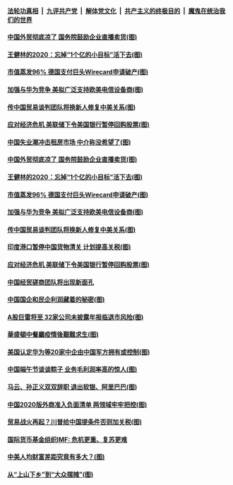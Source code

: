 ####  [法轮功真相](../../../../basic/blob/master/README.md?t=06271402) &nbsp;|&nbsp; [九评共产党](../../../../9ping.md/blob/master/README.md?t=06271402) &nbsp;|&nbsp; [解体党文化](../../../../jtdwh.md/blob/master/README.md?t=06271402)  &nbsp;|&nbsp; [共产主义的终极目的](../../../../gczydzjmd.md/blob/master/README.md?t=06271402) &nbsp;|&nbsp; [魔鬼在统治我们的世界](../../../../mgztzwmdsj.md/blob/master/README.md?t=06271402) 

#### [中国外贸彻底凉了 国务院鼓励企业直播卖货(图)](../pages/p5/937813.md?t=06271402) 

#### [王健林的2020：忘掉“1个亿的小目标”活下去(图)](../pages/p5/937834.md?t=06271402) 

#### [市值蒸发96% 德国支付巨头Wirecard申请破产(图)](../pages/p5/937805.md?t=06271402) 

#### [加强与华为竞争 美拟广泛支持欧美电信设备商(图)](../pages/p5/937802.md?t=06271402) 

#### [传中国贸易谈判团队将换新人修复中美关系(图)](../pages/p5/937793.md?t=06271402) 

#### [应对经济危机 美联储下令美国银行暂停回购股票(图)](../pages/p5/937760.md?t=06271402) 

#### [中国失业潮冲击租房市场 中介称没希望了(图)](../pages/p5/937808.md?t=06271402) 

#### [中国外贸彻底凉了 国务院鼓励企业直播卖货(图)](../pages/p5/937813.md?t=06271402) 

#### [王健林的2020：忘掉“1个亿的小目标”活下去(图)](../pages/p5/937834.md?t=06271402) 

#### [市值蒸发96% 德国支付巨头Wirecard申请破产(图)](../pages/p5/937805.md?t=06271402) 

#### [加强与华为竞争 美拟广泛支持欧美电信设备商(图)](../pages/p5/937802.md?t=06271402) 

#### [传中国贸易谈判团队将换新人修复中美关系(图)](../pages/p5/937793.md?t=06271402) 

#### [印度港口暂停中国货物清关 计划提高关税(图)](../pages/p5/937779.md?t=06271402) 

#### [应对经济危机 美联储下令美国银行暂停回购股票(图)](../pages/p5/937760.md?t=06271402) 

#### [中国经贸磋商团队将出现新面孔](../pages/p5/937736.md?t=06271402) 

#### [中国国企和民企利润藏着的秘密(图)](../pages/p5/937711.md?t=06271402) 

#### [A股巨雷将至 32家公司未披露年报临退市风险(图)](../pages/p5/937727.md?t=06271402) 

#### [華盛頓中餐廳疫情後艱難求生(图)](../pages/p5/937726.md?t=06271402) 

#### [美国认定华为等20家中企由中国军方拥有或控制(图)](../pages/p5/937724.md?t=06271402) 

#### [中国端午节谈谈粽子 业务毛利润率高的惊人(图)](../pages/p5/937695.md?t=06271402) 

#### [马云、孙正义双双辞职 退出软银、阿里巴巴(图)](../pages/p5/937690.md?t=06271402) 

#### [中国2020版外商准入负面清单 两领域牢牢把控(图)](../pages/p5/937687.md?t=06271402) 

#### [贸易战火再起？川普给中国提条件否则加关税(图)](../pages/p5/937682.md?t=06271402) 

#### [国际货币基金组织IMF: 危机更重、复苏更难](../pages/p5/937676.md?t=06271402) 

#### [中美人均财富差距究竟有多大？(图)](../pages/p5/937633.md?t=06271402) 

#### [从“上山下乡”到“大众摆摊”(图)](../pages/p5/937620.md?t=06271402) 

